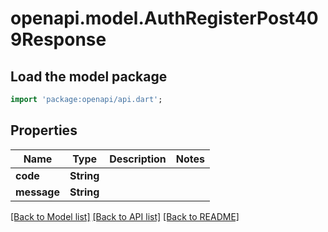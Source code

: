 # openapi.model.AuthRegisterPost409Response

## Load the model package
```dart
import 'package:openapi/api.dart';
```

## Properties
Name | Type | Description | Notes
------------ | ------------- | ------------- | -------------
**code** | **String** |  | 
**message** | **String** |  | 

[[Back to Model list]](../README.md#documentation-for-models) [[Back to API list]](../README.md#documentation-for-api-endpoints) [[Back to README]](../README.md)


